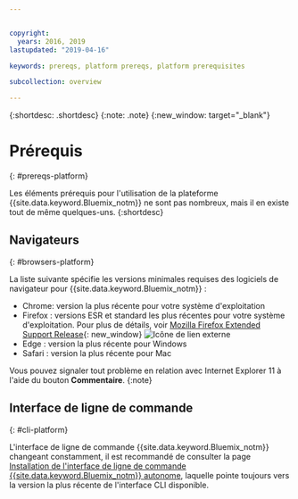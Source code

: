 ```yaml
---


copyright:
  years: 2016, 2019
lastupdated: "2019-04-16"

keywords: prereqs, platform prereqs, platform prerequisites

subcollection: overview

---
```


{:shortdesc: .shortdesc}
{:note: .note}
{:new_window: target="_blank"}

# Prérequis
{: #prereqs-platform}

Les éléments prérequis pour l'utilisation de la plateforme {{site.data.keyword.Bluemix_notm}} ne sont pas nombreux, mais il en existe
tout de même quelques-uns.
{:shortdesc}

## Navigateurs
{: #browsers-platform}

La liste suivante spécifie les versions minimales requises des logiciels de navigateur pour {{site.data.keyword.Bluemix_notm}} :

 * Chrome: version la plus récente pour votre système d'exploitation
 * Firefox : versions ESR et standard les plus récentes pour votre système d'exploitation. Pour plus de détails, voir [Mozilla Firefox
Extended Support Release](https://www.mozilla.org/en-US/firefox/organizations/){: new_window} ![Icône de lien externe](../icons/launch-glyph.svg "Icône de lien externe")
 * Edge : version la plus récente pour Windows
 * Safari : version la plus récente pour Mac
 
Vous pouvez signaler tout problème en relation avec Internet Explorer 11 à l'aide du bouton **Commentaire**.
{:note}

## Interface de ligne de commande
{: #cli-platform}

L'interface de ligne de commande {{site.data.keyword.Bluemix_notm}} changeant constamment, il est recommandé de consulter la page [Installation de l'interface de ligne de commande {{site.data.keyword.Bluemix_notm}} autonome](/docs/cli/reference/ibmcloud/cloud-cli-install_use), laquelle pointe toujours vers la version la plus récente de l'interface CLI disponible.
